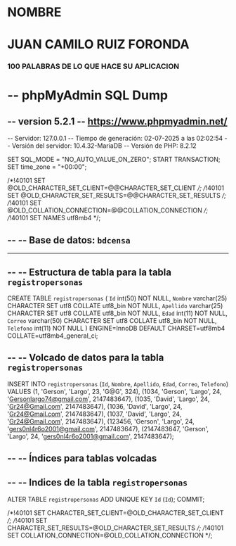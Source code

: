 # NOMBRE
# JUAN CAMILO RUIZ FORONDA
### 100 PALABRAS DE LO QUE HACE SU APLICACION 

 # -- phpMyAdmin SQL Dump
-- version 5.2.1
-- https://www.phpmyadmin.net/
--
-- Servidor: 127.0.0.1
-- Tiempo de generación: 02-07-2025 a las 02:02:54
-- Versión del servidor: 10.4.32-MariaDB
-- Versión de PHP: 8.2.12

SET SQL_MODE = "NO_AUTO_VALUE_ON_ZERO";
START TRANSACTION;
SET time_zone = "+00:00";


/*!40101 SET @OLD_CHARACTER_SET_CLIENT=@@CHARACTER_SET_CLIENT */;
/*!40101 SET @OLD_CHARACTER_SET_RESULTS=@@CHARACTER_SET_RESULTS */;
/*!40101 SET @OLD_COLLATION_CONNECTION=@@COLLATION_CONNECTION */;
/*!40101 SET NAMES utf8mb4 */;

--
-- Base de datos: `bdcensa`
--

-- --------------------------------------------------------

--
-- Estructura de tabla para la tabla `registropersonas`
--

CREATE TABLE `registropersonas` (
  `Id` int(50) NOT NULL,
  `Nombre` varchar(25) CHARACTER SET utf8 COLLATE utf8_bin NOT NULL,
  `Apellido` varchar(25) CHARACTER SET utf8 COLLATE utf8_bin NOT NULL,
  `Edad` int(11) NOT NULL,
  `Correo` varchar(50) CHARACTER SET utf8 COLLATE utf8_bin NOT NULL,
  `Telefono` int(11) NOT NULL
) ENGINE=InnoDB DEFAULT CHARSET=utf8mb4 COLLATE=utf8mb4_general_ci;

--
-- Volcado de datos para la tabla `registropersonas`
--

INSERT INTO `registropersonas` (`Id`, `Nombre`, `Apellido`, `Edad`, `Correo`, `Telefono`) VALUES
(1, 'Gerson', 'Largo', 23, 'G@G', 324),
(1034, 'Gerson', 'Largo', 24, 'Gersonlargo74@gmail.com', 2147483647),
(1035, 'David', 'Largo', 24, 'Gr24@Gmail.com', 2147483647),
(1036, 'David', 'Largo', 24, 'Gr24@Gmail.com', 2147483647),
(1037, 'David', 'Largo', 24, 'Gr24@Gmail.com', 2147483647),
(123456, 'Gerson', 'Largo', 24, 'gers0nl4r6o2001@gmail.com', 2147483647),
(2147483647, 'Gerson', 'Largo', 24, 'gers0nl4r6o2001@gmail.com', 2147483647);

--
-- Índices para tablas volcadas
--

--
-- Indices de la tabla `registropersonas`
--
ALTER TABLE `registropersonas`
  ADD UNIQUE KEY `Id` (`Id`);
COMMIT;

/*!40101 SET CHARACTER_SET_CLIENT=@OLD_CHARACTER_SET_CLIENT */;
/*!40101 SET CHARACTER_SET_RESULTS=@OLD_CHARACTER_SET_RESULTS */;
/*!40101 SET COLLATION_CONNECTION=@OLD_COLLATION_CONNECTION */;
